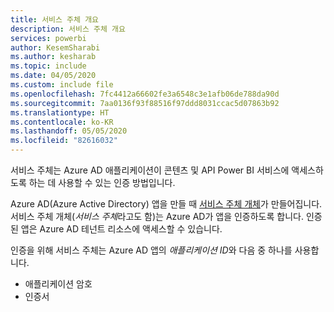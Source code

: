 ```yaml
---
title: 서비스 주체 개요
description: 서비스 주체 개요
services: powerbi
author: KesemSharabi
ms.author: kesharab
ms.topic: include
ms.date: 04/05/2020
ms.custom: include file
ms.openlocfilehash: 7fc4412a66602fe3a6548c3e1afb06de788da90d
ms.sourcegitcommit: 7aa0136f93f88516f97ddd8031ccac5d07863b92
ms.translationtype: HT
ms.contentlocale: ko-KR
ms.lasthandoff: 05/05/2020
ms.locfileid: "82616032"
---
```

서비스 주체는 Azure AD 애플리케이션이 콘텐츠 및 API Power BI 서비스에 액세스하도록 하는 데 사용할 수 있는 인증 방법입니다.

Azure AD(Azure Active Directory) 앱을 만들 때 [서비스 주체 개체](https://docs.microsoft.com/azure/active-directory/develop/app-objects-and-service-principals#service-principal-object)가 만들어집니다. 서비스 주체 개체(*서비스 주체*라고도 함)는 Azure AD가 앱을 인증하도록 합니다. 인증된 앱은 Azure AD 테넌트 리소스에 액세스할 수 있습니다.

인증을 위해 서비스 주체는 Azure AD 앱의 *애플리케이션 ID*와 다음 중 하나를 사용합니다.
* 애플리케이션 암호
* 인증서